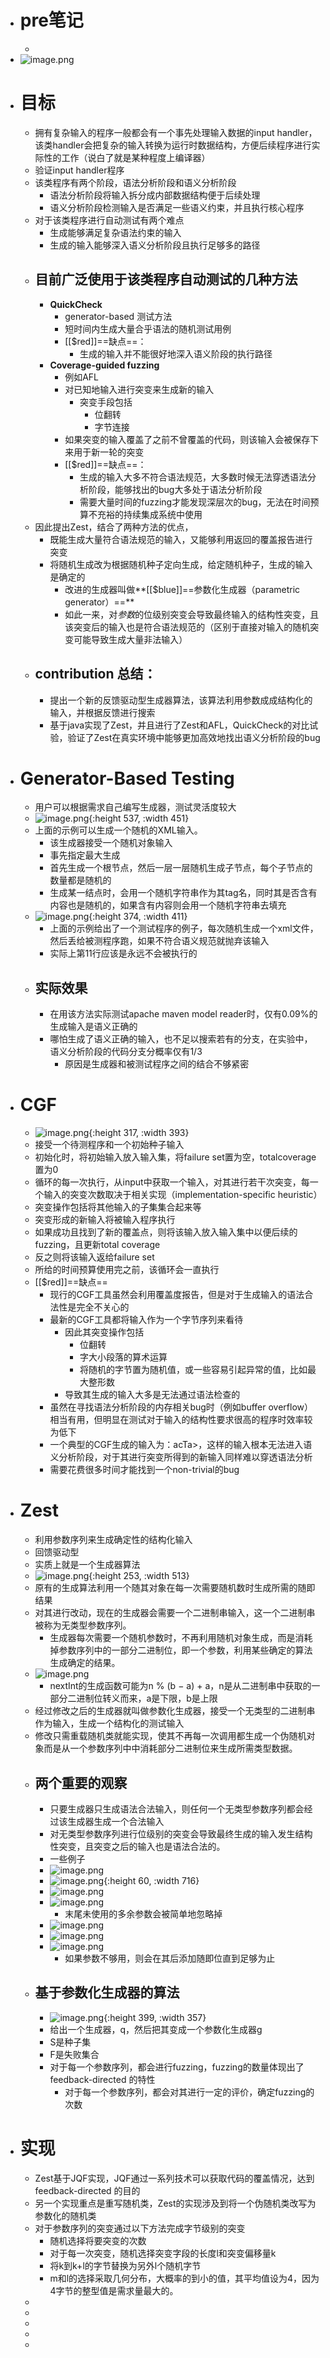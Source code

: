 - # pre笔记
	-
- ![image.png](../assets/image_1654229223495_0.png)
- # 目标
	- 拥有复杂输入的程序一般都会有一个事先处理输入数据的input handler，该类handler会把复杂的输入转换为运行时数据结构，方便后续程序进行实际性的工作（说白了就是某种程度上编译器）
	- 验证input handler程序
	- 该类程序有两个阶段，语法分析阶段和语义分析阶段
		- 语法分析阶段将输入拆分成内部数据结构便于后续处理
		- 语义分析阶段检测输入是否满足一些语义约束，并且执行核心程序
	- 对于该类程序进行自动测试有两个难点
		- 生成能够满足复杂语法约束的输入
		- 生成的输入能够深入语义分析阶段且执行足够多的路径
	- ## 目前广泛使用于该类程序自动测试的几种方法
		- **QuickCheck**
			- generator-based 测试方法
			- 短时间内生成大量合乎语法的随机测试用例
			- [[$red]]==缺点==：
				- 生成的输入并不能很好地深入语义阶段的执行路径
		- **Coverage-guided fuzzing**
			- 例如AFL
			- 对已知地输入进行突变来生成新的输入
				- 突变手段包括
					- 位翻转
					- 字节连接
			- 如果突变的输入覆盖了之前不曾覆盖的代码，则该输入会被保存下来用于新一轮的突变
			- [[$red]]==缺点==：
				- 生成的输入大多不符合语法规范，大多数时候无法穿透语法分析阶段，能够找出的bug大多处于语法分析阶段
				- 需要大量时间的fuzzing才能发现深层次的bug，无法在时间预算不充裕的持续集成系统中使用
	- 因此提出Zest，结合了两种方法的优点，
		- 既能生成大量符合语法规范的输入，又能够利用返回的覆盖报告进行突变
		- 将随机生成改为根据随机种子定向生成，给定随机种子，生成的输入是确定的
			- 改进的生成器叫做**[[$blue]]==参数化生成器（parametric generator）==**
			- 如此一来，对*参数*的位级别突变会导致最终输入的结构性突变，且该突变后的输入也是符合语法规范的（区别于直接对输入的随机突变可能导致生成大量非法输入）
	- ## contribution 总结：
		- 提出一个新的反馈驱动型生成器算法，该算法利用参数成成结构化的输入，并根据反馈进行搜索
		- 基于java实现了Zest，并且进行了Zest和AFL，QuickCheck的对比试验，验证了Zest在真实环境中能够更加高效地找出语义分析阶段的bug
- # Generator-Based Testing
	- 用户可以根据需求自己编写生成器，测试灵活度较大
	- ![image.png](../assets/image_1654246639216_0.png){:height 537, :width 451}
	- 上面的示例可以生成一个随机的XML输入。
		- 该生成器接受一个随机对象输入
		- 事先指定最大生成
		- 首先生成一个根节点，然后一层一层随机生成子节点，每个子节点的数量都是随机的
		- 生成某一结点时，会用一个随机字符串作为其tag名，同时其是否含有内容也是随机的，如果含有内容则会用一个随机字符串去填充
	- ![image.png](../assets/image_1654247493689_0.png){:height 374, :width 411}
		- 上面的示例给出了一个测试程序的例子，每次随机生成一个xml文件，然后丢给被测程序跑，如果不符合语义规范就抛弃该输入
		- 实际上第11行应该是永远不会被执行的
	- ## 实际效果
		- 在用该方法实际测试apache maven model reader时，仅有0.09%的生成输入是语义正确的
		- 哪怕生成了语义正确的输入，也不足以搜索若有的分支，在实验中，语义分析阶段的代码分支分概率仅有1/3
			- 原因是生成器和被测试程序之间的结合不够紧密
- # CGF
	- ![image.png](../assets/image_1654249153904_0.png){:height 317, :width 393}
	- 接受一个待测程序和一个初始种子输入
	- 初始化时，将初始输入放入输入集，将failure set置为空，totalcoverage置为0
	- 循环的每一次执行，从input中获取一个输入，对其进行若干次突变，每一个输入的突变次数取决于相关实现（implementation-specific heuristic）
	- 突变操作包括将其他输入的子集集合起来等
	- 突变形成的新输入将被输入程序执行
	- 如果成功且找到了新的覆盖点，则将该输入放入输入集中以便后续的fuzzing，且更新total coverage
	- 反之则将该输入返给failure set
	- 所给的时间预算使用完之前，该循环会一直执行
	- [[$red]]==缺点==
		- 现行的CGF工具虽然会利用覆盖度报告，但是对于生成输入的语法合法性是完全不关心的
		- 最新的CGF工具都将输入作为一个字节序列来看待
			- 因此其突变操作包括
				- 位翻转
				- 字大小段落的算术运算
				- 将随机的字节置为随机值，或一些容易引起异常的值，比如最大整形数
			- 导致其生成的输入大多是无法通过语法检查的
		- 虽然在寻找语法分析阶段的内存相关bug时（例如buffer overflow）相当有用，但明显在测试对于输入的结构性要求很高的程序时效率较为低下
		- 一个典型的CGF生成的输入为：<a b>ac&#84;a>，这样的输入根本无法进入语义分析阶段，对于其进行突变所得到的新输入同样难以穿透语法分析
		- 需要花费很多时间才能找到一个non-trivial的bug
- # Zest
	- 利用参数序列来生成确定性的结构化输入
	- 回馈驱动型
	- 实质上就是一个生成器算法
	- ![image.png](../assets/image_1654338204406_0.png){:height 253, :width 513}
	- 原有的生成算法利用一个随其对象在每一次需要随机数时生成所需的随即结果
	- 对其进行改动，现在的生成器会需要一个二进制串输入，这一个二进制串被称为无类型参数序列。
		- 生成器每次需要一个随机参数时，不再利用随机对象生成，而是消耗掉参数序列中的一部分二进制位，即一个参数，利用某些确定的算法生成确定的结果。
	- ![image.png](../assets/image_1654339806843_0.png)
		- nextInt的生成函数可能为n % (b − a) + a，n是从二进制串中获取的一部分二进制位转义而来，a是下限，b是上限
	- 经过修改之后的生成器就叫做参数化生成器，接受一个无类型的二进制串作为输入，生成一个结构化的测试输入
	- 修改只需重载随机类就能实现，使其不再每一次调用都生成一个伪随机对象而是从一个参数序列中中消耗部分二进制位来生成所需类型数据。
	- ## 两个重要的观察
		- 只要生成器只生成语法合法输入，则任何一个无类型参数序列都会经过该生成器生成一个合法输入
		- 对无类型参数序列进行位级别的突变会导致最终生成的输入发生结构性突变，且突变之后的输入也是语法合法的。
		- 一些例子
		- ![image.png](../assets/image_1654341808337_0.png)
		- ![image.png](../assets/image_1654341821620_0.png){:height 60, :width 716}
		- ![image.png](../assets/image_1654341836764_0.png)
		- ![image.png](../assets/image_1654341847793_0.png)
			- 末尾未使用的多余参数会被简单地忽略掉
		- ![image.png](../assets/image_1654341962146_0.png)
		- ![image.png](../assets/image_1654341979770_0.png)
		- ![image.png](../assets/image_1654341999489_0.png)
			- 如果参数不够用，则会在其后添加随即位直到足够为止
	- ## 基于参数化生成器的算法
		- ![image.png](../assets/image_1654355628416_0.png){:height 399, :width 357}
		- 给出一个生成器，q，然后把其变成一个参数化生成器g
		- S是种子集
		- F是失败集合
		- 对于每一个参数序列，都会进行fuzzing，fuzzing的数量体现出了feedback-directed 的特性
			- 对于每一个参数序列，都会对其进行一定的评价，确定fuzzing的次数
- # 实现
	- Zest基于JQF实现，JQF通过一系列技术可以获取代码的覆盖情况，达到feedback-directed 的目的
	- 另一个实现重点是重写随机类，Zest的实现涉及到将一个伪随机类改写为参数化的随机类
	- 对于参数序列的突变通过以下方法完成字节级别的突变
		- 随机选择将要突变的次数
		- 对于每一次突变，随机选择突变字段的长度l和突变偏移量k
		- 将k到k+l的字节替换为另外l个随机字节
		- m和l的选择采取几何分布，大概率的到小的值，其平均值设为4，因为4字节的整型值是需求量最大的。
	-
	-
	-
	-
	-